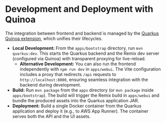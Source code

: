 # Development and Deployment with Quinoa

The integration between frontend and backend is managed by the [Quarkus Quinoa extension](https://quarkus.io/blog/quinoa-modern-ui-with-no-hassle/), which unifies their lifecycles.

*   **Local Development:** From the `apps/bootstrap` directory, run `mvn quarkus:dev`. This starts the Quarkus backend and the Remix dev server (configured via Quinoa) with transparent proxying for live-reload.
    *   **Alternative Development:** You can also run the frontend independently with `npm run dev` in `apps/webui`. The Vite configuration includes a proxy that redirects `/api` requests to `http://localhost:8080`, ensuring seamless integration with the backend during development.
*   **Build:** Run `mvn package` from the `apps` directory (or `mvn package` inside `apps/bootstrap`). The build will trigger the Remix build in `apps/webui` and bundle the produced assets into the Quarkus application JAR.
*   **Deployment:** Build a single Docker container from the Quarkus application and deploy it (e.g., to AWS App Runner). The container serves both the API and the UI assets.
